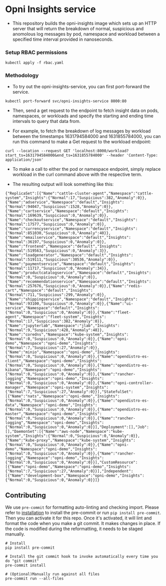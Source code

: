 # Opni Insights service

* This repository builds the opni-insights image which sets up an HTTP server that will return the breakdown of normal, suspicious and anomolous log messages by pod, namespace and workload between a specified time interval provided in nanoseconds.
### Setup RBAC permissions
```
kubectl apply -f rbac.yaml
```

### Methodology
* To try out the opni-insights-service, you can first port-forward the service.
```
kubectl port-forward svc/opni-insights-service 8000:80
```

* Then, send a get request to the endpoint to fetch insight data on pods, namespaces, or workloads and specify the starting and ending time intervals to query that data from.

* For example, to fetch the breakdown of log messages by workload between the timestamps 1631794584000 and 1631855784000, you can run this command to make a Get request to the workload endpoint:
```
curl --location --request GET 'localhost:8000/workload?start_ts=1631794584000&end_ts=1631855784000' --header 'Content-Type: application/json'
```

* To make a call to either the pod or namespace endpoint, simply replace workload in the curl command above with the respective term.

* The resulting output will look something like this:
```
{"ReplicaSet":[{"Name":"cattle-cluster-agent","Namespace":"cattle-system","Insights":{"Normal":17,"Suspicious":382,"Anomaly":0}},{"Name":"adservice","Namespace":"default","Insights":{"Normal":94047,"Suspicious":1528,"Anomaly":0}},{"Name":"cartservice","Namespace":"default","Insights":{"Normal":169639,"Suspicious":0,"Anomaly":0}},{"Name":"checkoutservice","Namespace":"default","Insights":{"Normal":17577,"Suspicious":0,"Anomaly":0}},{"Name":"currencyservice","Namespace":"default","Insights":{"Normal":851030,"Suspicious":0,"Anomaly":40}},{"Name":"emailservice","Namespace":"default","Insights":{"Normal":36197,"Suspicious":0,"Anomaly":0}},{"Name":"frontend","Namespace":"default","Insights":{"Normal":519563,"Suspicious":0,"Anomaly":3}},{"Name":"loadgenerator","Namespace":"default","Insights":{"Normal":519111,"Suspicious":30536,"Anomaly":0}},{"Name":"paymentservice","Namespace":"default","Insights":{"Normal":11717,"Suspicious":0,"Anomaly":34}},{"Name":"productcatalogservice","Namespace":"default","Insights":{"Normal":0,"Suspicious":0,"Anomaly":0}},{"Name":"recommendationservice","Namespace":"default","Insights":{"Normal":257676,"Suspicious":0,"Anomaly":0}},{"Name":"redis-cart","Namespace":"default","Insights":{"Normal":711,"Suspicious":299,"Anomaly":0}},{"Name":"shippingservice","Namespace":"default","Insights":{"Normal":93100,"Suspicious":0,"Anomaly":0}},{"Name":"ui-service","Namespace":"default","Insights":{"Normal":0,"Suspicious":0,"Anomaly":0}},{"Name":"fleet-agent","Namespace":"fleet-system","Insights":{"Normal":17,"Suspicious":382,"Anomaly":0}},{"Name":"jupyterlab","Namespace":"jlab","Insights":{"Normal":9,"Suspicious":428,"Anomaly":48}},{"Name":"coredns","Namespace":"kube-system","Insights":{"Normal":0,"Suspicious":0,"Anomaly":0}},{"Name":"opni-demo","Namespace":"opni-demo","Insights":{"Normal":7,"Suspicious":27,"Anomaly":0}},{"Name":"minio","Namespace":"opni-demo","Insights":{"Normal":0,"Suspicious":0,"Anomaly":0}},{"Name":"opendistro-es-client","Namespace":"opni-demo","Insights":{"Normal":0,"Suspicious":0,"Anomaly":0}},{"Name":"opendistro-es-kibana","Namespace":"opni-demo","Insights":{"Normal":0,"Suspicious":0,"Anomaly":0}},{"Name":"rancher-logging","Namespace":"opni-demo","Insights":{"Normal":0,"Suspicious":0,"Anomaly":0}},{"Name":"opni-controller-manager","Namespace":"opni-system","Insights":{"Normal":7,"Suspicious":27,"Anomaly":0}}],"StatefulSet":[{"Name":"nats","Namespace":"opni-demo","Insights":{"Normal":0,"Suspicious":0,"Anomaly":0}},{"Name":"opendistro-es-data","Namespace":"opni-demo","Insights":{"Normal":0,"Suspicious":0,"Anomaly":0}},{"Name":"opendistro-es-master","Namespace":"opni-demo","Insights":{"Normal":0,"Suspicious":0,"Anomaly":0}},{"Name":"rancher-logging","Namespace":"opni-demo","Insights":{"Normal":0,"Suspicious":0,"Anomaly":0}}],"Deployment":[],"Job":[],"DaemonSet":[{"Name":"aws-node","Namespace":"kube-system","Insights":{"Normal":0,"Suspicious":0,"Anomaly":0}},{"Name":"kube-proxy","Namespace":"kube-system","Insights":{"Normal":0,"Suspicious":0,"Anomaly":0}},{"Name":"opni-demo","Namespace":"opni-demo","Insights":{"Normal":0,"Suspicious":0,"Anomaly":0}},{"Name":"rancher-logging","Namespace":"opni-demo","Insights":{"Normal":0,"Suspicious":0,"Anomaly":0}}],"CustomResource":[{"Name":"opni-demo","Namespace":"opni-demo","Insights":{"Normal":7,"Suspicious":27,"Anomaly":0}}],"Independent":[{"Name":"development-box","Namespace":"opni-demo","Insights":{"Normal":0,"Suspicious":0,"Anomaly":0}}]}
```



## Contributing
We use `pre-commit` for formatting auto-linting and checking import. Please refer to [installation](https://pre-commit.com/#installation) to install the pre-commit or run `pip install pre-commit`. Then you can activate it for this repo. Once it's activated, it will lint and format the code when you make a git commit. It makes changes in place. If the code is modified during the reformatting, it needs to be staged manually.

```
# Install
pip install pre-commit

# Install the git commit hook to invoke automatically every time you do "git commit"
pre-commit install

# (Optional)Manually run against all files
pre-commit run --all-files
```
